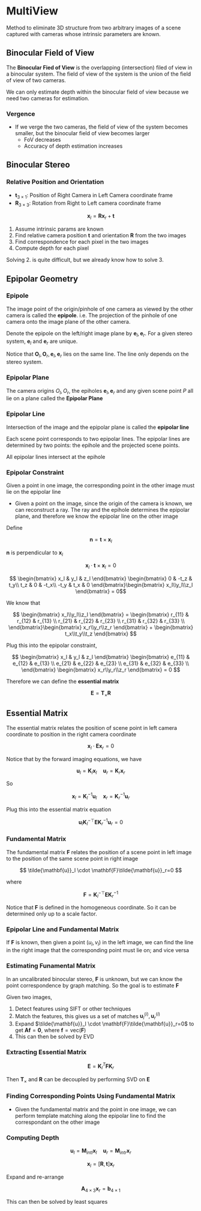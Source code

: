 # MultiView

Method to eliminate 3D structure from two arbitrary images of a scene captured with cameras whose intrinsic parameters are known.

## Binocular Field of View

The **Binocular Fied of View** is the overlapping (intersection) filed of view in a binocular system. The field of view of the system is the union of the field of view of two cameras.

We can only estimate depth within the binocular field of view because we need two cameras for estimation.

### Vergence

- If we verge the two cameras, the field of view of the system becomes smaller, but the binocular field of view becomes larger
  - FoV decreases
  - Accuracy of depth estimation increases

## Binocular Stereo

### Relative Position and Orientation

- $\mathbf{t}_{3\times 1}$: Position of Right Camera in Left Camera coordinate frame
- $\mathbf{R}_{3\times 3}$: Rotation from Right to Left camera coordinate frame

$$ \mathbf{x}_l = \mathbf{R}\mathbf{x}_r + \mathbf{t} $$

1. Assume intrinsic params are known
2. Find relative camera position $\mathbf{t}$ and orientation $\mathbf{R}$ from the two images
3. Find correspondence for each pixel in the two images
4. Compute depth for each pixel

Solving 2. is quite difficult, but we already know how to solve 3.

## Epipolar Geometry

### Epipole

The image point of the origin/pinhole of one camera as viewed by the other camera is called the **epipole**. i.e. The projection of the pinhole of one camera onto the image plane of the other camera.

Denote the epipole on the left/right image plane by $\mathbf{e}_l,\mathbf{e}_r$. For a given stereo system, $\mathbf{e}_l$ and $\mathbf{e}_r$ are unique.

Notice that $\mathbf{O}_l, \mathbf{O}_r, \mathbf{e}_l, \mathbf{e}_r$ lies on the same line. The line only depends on the stereo system.

### Epipolar Plane

The camera origins $O_l,O_r$, the epiholes $\mathbf{e}_l,\mathbf{e}_r$ and any given scene point $P$ all lie on a plane called the **Epipolar Plane**

### Epipolar Line

Intersection of the image and the epipolar plane is called the **epipolar line**

Each scene point corresponds to two epipolar lines. The epipolar lines are determined by two points: the epihole and the projected scene points.

All epipolar lines intersect at the epihole

### Epipolar Constraint

Given a point in one image, the corresponding point in the other image must lie on the epipolar line

- Given a point on the image, since the origin of the camera is known, we can reconstruct a ray. The ray and the epihole determines the epipolar plane, and therefore we know the epipolar line on the other image

Define

$$ \mathbf{n} = \mathbf{t}\times\mathbf{x}_l $$

$\mathbf{n}$ is perpendicular to $\mathbf{x}_l$

$$ \mathbf{x}_l\cdot\mathbf{t}\times\mathbf{x}_l = 0 $$

$$ \begin{bmatrix}
    x_l & y_l & z_l
\end{bmatrix} \begin{bmatrix}
    0 & -t_z & t_y\\
    t_z & 0 & -t_x\\
    -t_y & t_x & 0
\end{bmatrix}\begin{bmatrix}
    x_l\\y_l\\z_l
\end{bmatrix} = 0$$

We know that

$$ \begin{bmatrix}
    x_l\\y_l\\z_l
\end{bmatrix} = \begin{bmatrix}
    r_{11} & r_{12} & r_{13} \\
    r_{21} & r_{22} & r_{23} \\
    r_{31} & r_{32} & r_{33} \\
\end{bmatrix}\begin{bmatrix}
    x_r\\y_r\\z_r
\end{bmatrix} + \begin{bmatrix}
    t_x\\t_y\\t_z
\end{bmatrix} $$

Plug this into the epipolar constraint,

$$ \begin{bmatrix}
    x_l & y_l & z_l
\end{bmatrix} \begin{bmatrix}
    e_{11} & e_{12} & e_{13} \\
    e_{21} & e_{22} & e_{23} \\
    e_{31} & e_{32} & e_{33} \\
\end{bmatrix} \begin{bmatrix}
    x_r\\y_r\\z_r
\end{bmatrix} = 0 $$

Therefore we can define the **essential matrix**

$$ \mathbf{E} = \mathbf{T}_\times\mathbf{R} $$

## Essential Matrix

The essential matrix relates the position of scene point in left camera coordinate to position in the right camera coordinate

$$ \mathbf{x}_l\cdot\mathbf{E}\mathbf{x}_r = 0 $$

Notice that by the forward imaging equations, we have

$$\mathbf{u}_l = \mathbf{K}_l\mathbf{x}_l \quad\mathbf{u}_r = \mathbf{K}_r\mathbf{x}_r$$

So

$$ \mathbf{x}_l = \mathbf{K}_l^{-1}\mathbf{u}_l \quad \mathbf{x}_r =\mathbf{K}_r^{-1}\mathbf{u}_r $$

Plug this into the essential matrix equation

$$ \mathbf{u}_l\mathbf{K}_l^{-\top}\mathbf{E}\mathbf{K}_r^{-1}\mathbf{u}_r = 0 $$

### Fundamental Matrix

The fundamental matrix $\mathbf{F}$ relates the position of a scene point in left image to the position of the same scene point in right image

$$ \tilde{\mathbf{u}}_l \cdot \mathbf{F}\tilde{\mathbf{u}}_r=0 $$

where

$$\mathbf{F} = \mathbf{K}_l^{-\top}\mathbf{E}\mathbf{K}_r^{-1}$$

Notice that $\mathbf{F}$ is defined in the homogeneous coordinate. So it can be determined only up to a scale factor.

### Epipolar Line and Fundamental Matrix

If $\mathbf{F}$ is known, then given a point $(u_l, v_l)$ in the left image, we can find the line in the right image that the corresponding point must lie on; and vice versa

### Estimating Funamental Matrix

In an uncalibrated binocular stereo, $\mathbf{F}$ is unknown, but we can know the point correspondence by graph matching. So the goal is to estimate $\mathbf{F}$

Given two images,

1. Detect features using SIFT or other techniques
2. Match the features, this gives us a set of matches $\mathbf{u}_l^{(i)}, \mathbf{u}_r^{(i)}$
3. Expand $\tilde{\mathbf{u}}_l \cdot \mathbf{F}\tilde{\mathbf{u}}_r=0$ to get $\mathbf{A}\mathbf{f} = \mathbf{0}$, where $\mathbf{f} = \mathrm{vec}(\mathbf{F})$
4. This can then be solved by EVD

### Extracting Essential Matrix

$$ \mathbf{E} = \mathbf{K}_l^T\mathbf{F}\mathbf{K}_r $$

Then $\mathbf{T}_\times$ and $\mathbf{R}$ can be decoupled by performing SVD on $\mathbf{E}$

### Finding Corresponding Points Using Fundamental Matrix

- Given the fundamental matrix and the point in one image, we can perform template matching along the epipolar line to find the correspondant on the other image

### Computing Depth

$$ \mathbf{u}_l = \mathbf{M}_{intl}\mathbf{x}_l \quad \mathbf{u}_r = \mathbf{M}_{intr}\mathbf{x}_r $$

$$ \mathbf{x}_l = [\mathbf{R},\mathbf{t}]\mathbf{x}_r $$

Expand and re-arrange

$$ \mathbf{A}_{4\times3}\mathbf{x}_r = \mathbf{b}_{4\times1} $$

This can then be solved by least squares
